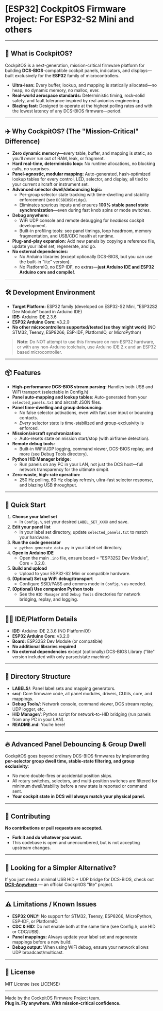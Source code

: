 # [ESP32] CockpitOS Firmware Project: For ESP32-S2 Mini and others

---

## 🚀 What is CockpitOS?

CockpitOS is a next-generation, mission-critical firmware platform for building **DCS-BIOS**-compatible cockpit panels, indicators, and displays—built exclusively for the **ESP32** family of microcontrollers.

- **Ultra-lean:** Every buffer, lookup, and mapping is statically allocated—no heap, no dynamic memory, no malloc, ever.
- **Real-world aerospace standards:** Deterministic timing, rock-solid safety, and fault tolerance inspired by real avionics engineering.
- **Blazing fast:** Designed to operate at the highest polling rates and with the lowest latency of any DCS-BIOS firmware—period.

---

## ✈️ Why CockpitOS? (The "Mission-Critical" Difference)

- **Zero dynamic memory**—every table, buffer, and mapping is static, so you'll *never* run out of RAM, leak, or fragment.
- **Hard real-time, deterministic loop:** No runtime allocations, no blocking calls, no surprises.
- **Panel-agnostic, modular mapping:** Auto-generated, hash-optimized lookup tables for every control, LED, selector, and display, all tied to your current aircraft or instrument set.
- **Advanced selector dwell/debouncing logic:**  
  - Per-group selector state tracking with time-dwelling and stability enforcement (see `DCSBIOSBridge`).
  - Eliminates spurious inputs and ensures **100% stable panel state synchronization**—even during fast knob spins or mode switches.
- **Debug anywhere:**  
  - WiFi UDP console and remote debugging for *headless* cockpit development.
  - Built-in profiling tools: see panel timings, loop headroom, memory fragmentation, and USB/CDC health at runtime.
- **Plug-and-play expansion:** Add new panels by copying a reference file, update your label set, regenerate, and go.
- **No external dependencies:**  
  - No Arduino libraries (except optionally DCS-BIOS, but you can use the built-in "lite" version).
  - No PlatformIO, no ESP-IDF, no extras—**just Arduino IDE and ESP32 Arduino core and compile!**.

---

## 🛠️ Development Environment

- **Target Platform:** ESP32 family (developed on ESP32-S2 Mini, “ESP32S2 Dev Module” board in Arduino IDE)
- **IDE:** Arduino IDE 2.3.6
- **ESP32 Arduino Core:** v3.2.0
- **No other microcontrollers supported/tested (so they might work)** (NO STM32, Teensy, ESP8266, ESP-IDF, PlatformIO, or MicroPython)

> **Note:** Do NOT attempt to use this firmware on non-ESP32 hardware, or with any non-Arduino toolchain, use Arduino IDE 2.x and an ESP32 based microcontroller.

---

## 📦 Features

- **High-performance DCS-BIOS stream parsing:** Handles both USB and WiFi transport (selectable in Config.h)
- **Panel auto-mapping and lookup tables:** Auto-generated from your `selected_panels.txt` and aircraft JSON files.
- **Panel time-dwelling and group debouncing:**  
  - No false selector activations, even with fast user input or bouncing contacts.
  - *Every* selector state is time-stabilized and group-exclusivity is enforced.
- **Mission/aircraft synchronization:**  
  - Auto-resets state on mission start/stop (with airframe detection).
- **Remote debug tools:**  
  - Built-in WiFi/UDP logging, command viewer, DCS-BIOS replay, and more (see Debug Tools directory).
- **Python HID Manager bridge:**  
  - Run panels on any PC in your LAN, not just the DCS host—full network transparency for the ultimate simpit.
- **Zero-waste, high-rate operation:**  
  - 250 Hz polling, 60 Hz display refresh, ultra-fast selector response, and blazing USB throughput.

---

## 🔧 Quick Start

1. **Choose your label set**  
   - In `Config.h`, set your desired `LABEL_SET_XXXX` and save.
2. **Edit your panel list**  
   - In your label set directory, update `selected_panels.txt` to match your hardware.
3. **Run the code generator**  
   - `python generate_data.py` in your label set directory.
4. **Open in Arduino IDE**  
   - Open the main `.ino` file, ensure board = "ESP32S2 Dev Module", Core = 3.2.0.
5. **Build and upload**  
   - Upload to your ESP32-S2 Mini or compatible hardware.
6. **(Optional) Set up WiFi debug/transport**  
   - Configure SSID/PASS and comms mode in `Config.h` as needed.
7. **(Optional) Use companion Python tools**  
   - See the `HID Manager` and `Debug Tools` directories for network bridging, replay, and logging.

---

## 🧑‍💻 IDE/Platform Details

- **IDE:** Arduino IDE 2.3.6 (NO PlatformIO!)
- **ESP32 Arduino Core:** v3.2.0
- **Board:** ESP32S2 Dev Module (or compatible)
- **No additional libraries required**
- **No external dependencies** except (optionally) DCS-BIOS Library ("lite" version included with only parser/state machine)

---

## 📁 Directory Structure

- **LABELS/**: Panel label sets and mapping generators.
- **src/**: Core firmware code, all panel modules, drivers, CUtils, core, and mappings.
- **Debug Tools/**: Network console, command viewer, DCS stream replay, UDP logger, etc.
- **HID Manager/**: Python script for network-to-HID bridging (run panels from any PC in your LAN).
- **README.md**: You’re here!

---

## 🔥 Advanced Panel Debouncing & Group Dwell

CockpitOS goes beyond ordinary DCS-BIOS firmwares by implementing **per-selector group dwell time, stable-state filtering, and group exclusivity**:

- No more double-fires or accidental position skips.
- All rotary switches, selectors, and multi-position switches are filtered for minimum dwell/stability before a new state is reported or command sent.
- **Your cockpit state in DCS will always match your physical panel.**

---

## 🤝 Contributing

**No contributions or pull requests are accepted.**
- **Fork it and do whatever you want.**
- This codebase is open and unencumbered, but is not accepting upstream changes.

---

## 🔗 Looking for a Simpler Alternative?

If you just need a minimal USB HID + UDP bridge for DCS-BIOS, check out  
**[DCS-Anywhere](https://github.com/BojoteX/DCS-Anywhere)** — an official CockpitOS "lite" project.

---

## ⚠️ Limitations / Known Issues

- **ESP32 ONLY:** No support for STM32, Teensy, ESP8266, MicroPython, ESP-IDF, or PlatformIO.
- **CDC & HID:** Do not enable both at the same time (see Config.h; use HID or CDC/USB).
- **Panel mappings:** Always update your label set and regenerate mappings before a new build.
- **Debug output:** When using WiFi debug, ensure your network allows UDP broadcast/multicast.

---

## 📝 License

MIT License (see LICENSE)

---

Made by the CockpitOS Firmware Project team.  
**Plug in. Fly anywhere. With mission-critical confidence.**
